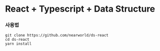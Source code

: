 # React + Typescript + Data Structure

### 사용법
```
git clone https://github.com/nearworld/ds-react
cd ds-react
yarn install
```
